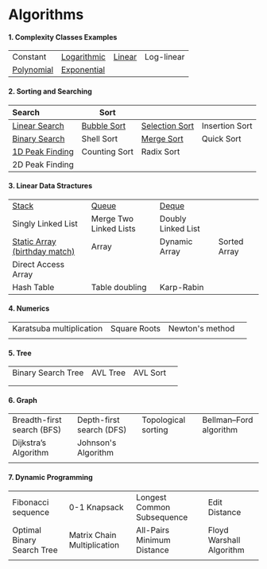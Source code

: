 # Algorithms

#### 1. Complexity Classes Examples

|                                                              |                                                              |                                                              |            |
| ------------------------------------------------------------ | ------------------------------------------------------------ | ------------------------------------------------------------ | ---------- |
| Constant                                                     | [Logarithmic](https://github.com/shazzad-hasan/Algorithms/blob/main/complexity_classes/logarithmic.py) | [Linear](https://github.com/shazzad-hasan/Algorithms/blob/main/complexity_classes/linear.py) | Log-linear |
| [Polynomial](https://github.com/shazzad-hasan/Algorithms/blob/main/complexity_classes/quadratic.py) | [Exponential](https://github.com/shazzad-hasan/Algorithms/blob/main/complexity_classes/exponential.py) |                                                              |            |



#### 2. Sorting and Searching

| Search                                                       | Sort                                                         |                                                              |                |
| :----------------------------------------------------------- | ------------------------------------------------------------ | ------------------------------------------------------------ | -------------- |
| [Linear Search](https://github.com/shazzad-hasan/Algorithms/blob/main/sorting_and_searching/Linear_Search.py) | [Bubble Sort](https://github.com/shazzad-hasan/Algorithms/blob/main/sorting_and_searching/Bubble_Sort.py) | [Selection Sort](https://github.com/shazzad-hasan/Algorithms/blob/main/sorting_and_searching/Selection_Sort.py) | Insertion Sort |
| [Binary Search](https://github.com/shazzad-hasan/Algorithms/blob/main/sorting_and_searching/Binary_Search.py) | Shell Sort                                                   | [Merge Sort](https://github.com/shazzad-hasan/Algorithms/blob/main/sorting_and_searching/Merge_Sort.py) | Quick Sort     |
| [1D Peak Finding](https://github.com/shazzad-hasan/Algorithms/blob/main/sorting_and_searching/Peak_Element.py) | Counting Sort                                                | Radix Sort                                                   |                |
| 2D Peak Finding                                              |                                                              |                                                              |                |

#### 3. Linear Data Stractures

|                                                              |                                                              |                                                              |              |
| ------------------------------------------------------------ | ------------------------------------------------------------ | ------------------------------------------------------------ | ------------ |
| [Stack](https://github.com/shazzad-hasan/Algorithms/blob/main/linear_data_stractures/stack.py) | [Queue](https://github.com/shazzad-hasan/Algorithms/blob/main/linear_data_stractures/queue.py) | [Deque](https://github.com/shazzad-hasan/Algorithms/blob/main/linear_data_stractures/deque.py) |              |
| Singly Linked List                                           | Merge Two Linked Lists                                       | Doubly Linked List                                           |              |
| [Static Array (birthday match)](https://github.com/shazzad-hasan/Algorithms/blob/main/linear_data_stractures/birthday_match.py) | Array                                                        | Dynamic Array                                                | Sorted Array |
| Direct Access Array                                          |                                                              |                                                              |              |
| Hash Table                                                   | Table doubling                                               | Karp-Rabin                                                   |              |

#### 4. Numerics

|                          |              |                 |      |
| ------------------------ | ------------ | --------------- | ---- |
| Karatsuba multiplication | Square Roots | Newton's method |      |
|                          |              |                 |      |

#### 5. Tree

|                    |          |          |      |
| ------------------ | -------- | -------- | ---- |
| Binary Search Tree | AVL Tree | AVL Sort |      |
|                    |          |          |      |
|                    |          |          |      |

#### 6. Graph

|                            |                          |                     |                        |
| -------------------------- | ------------------------ | ------------------- | ---------------------- |
| Breadth-first search (BFS) | Depth-first search (DFS) | Topological sorting | Bellman–Ford algorithm |
| Dijkstra’s Algorithm       | Johnson's Algorithm      |                     |                        |
|                            |                          |                     |                        |

#### 7. Dynamic Programming

|                            |                             |                            |                          |
| -------------------------- | --------------------------- | -------------------------- | ------------------------ |
| Fibonacci sequence         | 0-1 Knapsack                | Longest Common Subsequence | Edit Distance            |
| Optimal Binary Search Tree | Matrix Chain Multiplication | All-Pairs Minimum Distance | Floyd Warshall Algorithm |
|                            |                             |                            |                          |

